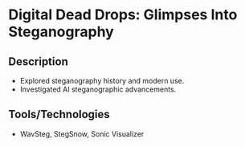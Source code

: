 # Digital Dead Drops: Glimpses Into Steganography
## Description
* Explored steganography history and modern use.
* Investigated AI steganographic advancements.
  
## Tools/Technologies
* WavSteg, StegSnow, Sonic Visualizer
